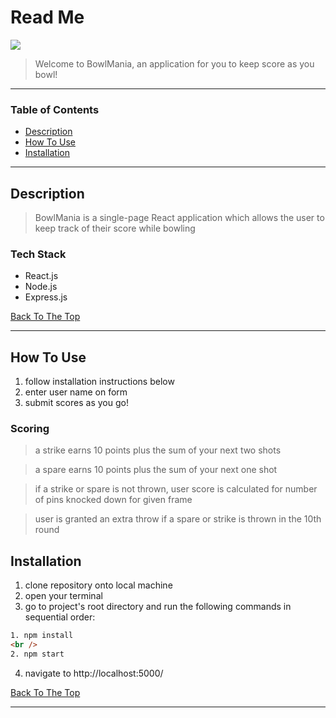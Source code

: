 # Read Me

![](README.gif)

> Welcome to BowlMania, an application for you to keep score as you bowl!

---

### Table of Contents

- [Description](#description)
- [How To Use](#how-to-use)
- [Installation](#installation)

---

## Description

> BowlMania is a single-page React application which allows the user to keep track of their score while bowling

### Tech Stack

- React.js
- Node.js
- Express.js

[Back To The Top](#read-me)

---

## How To Use

1. follow installation instructions below
2. enter user name on form
3. submit scores as you go!

### Scoring

> a strike earns 10 points plus the sum of your next two shots

> a spare earns 10 points plus the sum of your next one shot

> if a strike or spare is not thrown, user score is calculated for number of pins knocked down for given frame

> user is granted an extra throw if a spare or strike is thrown in the 10th round

## Installation

1. clone repository onto local machine
2. open your terminal
3. go to project's root directory and run the following commands in sequential order:

```html
1. npm install
<br />
2. npm start
```

4. navigate to http://localhost:5000/

[Back To The Top](#read-me)

---
